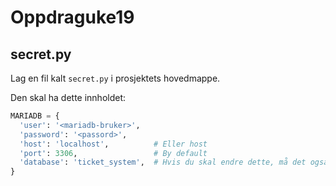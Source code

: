 # Oppdraguke19

## secret.py

Lag en fil kalt `secret.py` i prosjektets hovedmappe.

Den skal ha dette innholdet:

```py
MARIADB = {
  'user': '<mariadb-bruker>',
  'password': '<passord>',
  'host': 'localhost',          # Eller host
  'port': 3306,                 # By default
  'database': 'ticket_system',  # Hvis du skal endre dette, må det også endres i db.sql.
}
```